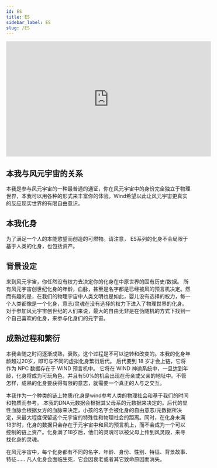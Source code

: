 ```yaml
---
id: ES
title: ES
sidebar_label: ES
slug: /ES
---
```

<p align="center">
<iframe width="560" height="315" src="https://www.youtube.com/embed/uKAl09h8cF0" title="YouTube video player" frameborder="0" allow="accelerometer; autoplay; clipboard-write; encrypted-media; gyroscope; picture-in-picture" allowfullscreen></iframe>
</p>

## 本我与风元宇宙的关系

本我是参与风元宇宙的一种最普通的通证，你在风元宇宙中的身份完全独立于物理世界，本我可以用各种的形式来丰富你的体验。Wind希望以此让风元宇宙更真实的反应现实世界的有限自由意识。 

## 本我化身
为了满足一个人的本能慾望而创造的可燃物。请注意， ES系列的化身不会局限于基于人类的化身，也包括资产。
## 背景设定

来到风元宇宙，你任然没有权力去决定你的化身在中原世界的固有历史/数据。 所有风元宇宙创世纪化身的年龄，血脉，甚至是名字都是已经被风的预言机决定。然而有趣的是，在我们的物理宇宙中人类文明也是如此，婴儿没有选择的权力，每一个人类都像是一个化身，意志/灵魂在没有选择的权力下进入了物理世界的化身。 对于参加风元宇宙创世纪的人们来说，最大的自由无非是在伪随机的方式下找到一个自己喜欢的化身，来参与化身们的元宇宙。 



## 成熟过程和繁衍
本我会随之时间逐渐成熟，衰败。这个过程是不可以逆转和改变的。本我的化身年龄超过20岁，即可与不同的虚拟化身繁衍后代。 后代要到 18 岁才会上链，它将作为 NPC 数据存在于 WIND 预言机中。 它将在 WIND 神谕系统中，一旦达到年龄，化身将成为可玩角色，并且有50%的机会出现在母亲或父亲的地址中。不管怎样，成熟的化身要获得有限的意志，就需要一个真正的人与之交互。 

本我作为一个种类的链上物质/化身是wind参考人类的物理社会和基于我们的时间和物质而参考。 本我的DNA元数据会根据其父母系的元数据来决定的。后代的显性血脉会根据女方的血脉来决定，小孩的名字会被化身的自由意志/元数据所决定，来最大程度保留这个元宇宙的特殊性和物理社会的距离。同时，在化身未满18岁时，化身的数据只会存在于元宇宙中和风的预言机上，而不会成为一个可以控制的链上资产。化身满了18岁后，他们的灵魂可以被父母上传到风灵殿，来寻找化身的灵魂。

在风元宇宙中，每个化身都有不同的名字、年龄、身份、性别、特征、背景故事、特征……
凡人化身会面临生死，它会因衰老或者其它致命原因而消失。